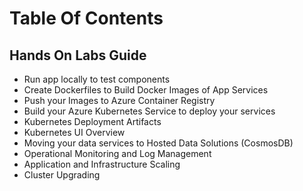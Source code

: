 # Table Of Contents

## Hands On Labs Guide
  * Run app locally to test components
  * Create Dockerfiles to Build Docker Images of App Services
  * Push your Images to Azure Container Registry
  * Build your Azure Kubernetes Service to deploy your services
  * Kubernetes Deployment Artifacts
  * Kubernetes UI Overview
  * Moving your data services to Hosted Data Solutions (CosmosDB)
  * Operational Monitoring and Log Management
  * Application and Infrastructure Scaling
  * Cluster Upgrading
  


